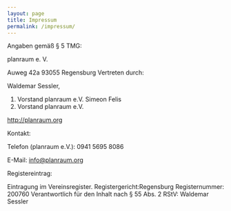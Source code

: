 ```yaml
---
layout: page
title: Impressum
permalink: /impressum/
---
```


Angaben gemäß § 5 TMG:

planraum e. V.

Auweg 42a
93055 Regensburg
Vertreten durch:

Waldemar Sessler,
1. Vorstand planraum e.V.
Simeon Felis
2. Vorstand planraum e.V.

http://planraum.org

Kontakt:

Telefon (planraum e.V.): 0941 5695 8086

E-Mail: info@planraum.org

Registereintrag:

Eintragung im Vereinsregister.
Registergericht:Regensburg
Registernummer: 200760
Verantwortlich für den Inhalt nach § 55 Abs. 2 RStV:
Waldemar Sessler 

